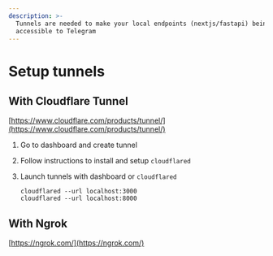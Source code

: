 ```yaml
---
description: >-
  Tunnels are needed to make your local endpoints (nextjs/fastapi) being
  accessible to Telegram
---
```


# Setup tunnels

## With Cloudflare Tunnel

[https://www.cloudflare.com/products/tunnel/](https://www.cloudflare.com/products/tunnel/)

1. Go to dashboard and create tunnel
2. Follow instructions to install and setup `cloudflared`
3.  Launch tunnels with dashboard or `cloudflared`

    ```
    cloudflared --url localhost:3000 
    cloudflared --url localhost:8000
    ```

## With Ngrok

[https://ngrok.com/](https://ngrok.com/)
